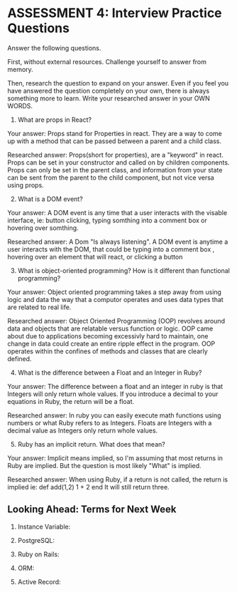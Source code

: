 # ASSESSMENT 4: Interview Practice Questions
Answer the following questions.

First, without external resources. Challenge yourself to answer from memory.

Then, research the question to expand on your answer. Even if you feel you have answered the question completely on your own, there is always something more to learn. Write your researched answer in your OWN WORDS.  

1. What are props in React?

  Your answer:
  Props stand for Properties in react. They are a way to come up with a method that can be passed between a parent and a child class.

  Researched answer:
  Props(short for properties),  are a "keyword" in react. Props can be set in your constructor and called on by children components. Props can only be set in the parent class, and information from your state can  be sent from the parent  to the  child component, but not vice versa using props. 


2. What is a DOM event?

  Your answer:
  A DOM event is any time that a user interacts with the visable interface, ie: button clicking, typing somthing into a comment box or hovering over somthing.

  Researched answer:
  A Dom "Is always listening". A DOM event is anytime a user interacts with the DOM, that could be typing into a comment box , hovering over an element that will react, or clicking a button



3. What is object-oriented programming? How is it different than functional programming?

  Your answer:
  Object oriented programming takes a step away from using logic and data the way that a computor operates and uses data types that are related to real life. 

  Researched answer:
  Object Oriented Programming (OOP) revolves around data and objects that are relatable versus function or logic. OOP came about due to applications becoming excessivly hard to maintain, one change in data could create an entire ripple effect in the program. OOP operates within the confines of methods and classes that are clearly defined.



4. What is the difference between a Float and an Integer in Ruby?

  Your answer:
  The difference between a float and an integer in ruby is that Integers will only return whole values. If you introduce a decimal to your equations in Ruby, the return will be a float. 

  Researched answer:
  In ruby you can easily execute math functions using numbers or what Ruby refers to as Integers. Floats are Integers with a decimal value as Integers only return whole values. 



5. Ruby has an implicit return. What does that mean?

  Your answer:
  Implicit means implied, so I'm assuming that most returns in Ruby are implied. But the question is most likely "What" is implied. 

  Researched answer:
  When using Ruby, if a return is not called, the return is implied 
  ie: def add(1,2)
  1 + 2
  end
  It will still return three. 



## Looking Ahead: Terms for Next Week

1. Instance Variable:

2. PostgreSQL:

3. Ruby on Rails:

4. ORM:

5. Active Record:
